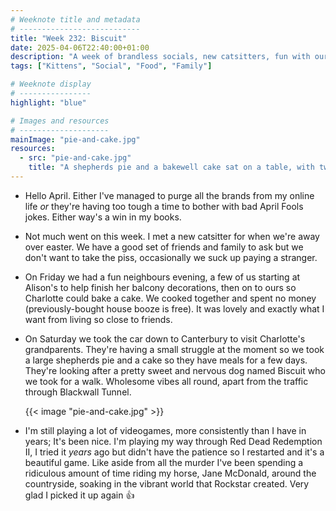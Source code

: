 ```yaml
---
# Weeknote title and metadata
# ---------------------------
title: "Week 232: Biscuit"
date: 2025-04-06T22:40:00+01:00
description: "A week of brandless socials, new catsitters, fun with our neighbours, cooking and baking, drives to Canterbury, family visits, cute dogs, traffic, and horse riding."
tags: ["Kittens", "Social", "Food", "Family"]

# Weeknote display
# ----------------
highlight: "blue"

# Images and resources
# --------------------
mainImage: "pie-and-cake.jpg"
resources:
  - src: "pie-and-cake.jpg"
    title: "A shepherds pie and a bakewell cake sat on a table, with two cats looking interested"
---
```


  * Hello April. Either I've managed to purge all the brands from my online life _or_ they're having too tough a time to bother with bad April Fools jokes. Either way's a win in my books.

  * Not much went on this week. I met a new catsitter for when we're away over easter. We have a good set of friends and family to ask but we don't want to take the piss, occasionally we suck up paying a stranger.

  * On Friday we had a fun neighbours evening, a few of us starting at Alison's to help finish her balcony decorations, then on to ours so Charlotte could bake a cake. We cooked together and spent no money (previously-bought house booze is free). It was lovely and exactly what I want from living so close to friends.

  * On Saturday we took the car down to Canterbury to visit Charlotte's grandparents. They're having a small struggle at the moment so we took a large shepherds pie and a cake so they have meals for a few days. They're looking after a pretty sweet and nervous dog named Biscuit who we took for a walk. Wholesome vibes all round, apart from the traffic through Blackwall Tunnel.

    {{< image "pie-and-cake.jpg" >}}

  * I'm still playing a lot of videogames, more consistently than I have in years; It's been nice. I'm playing my way through Red Dead Redemption II, I tried it _years_ ago but didn't have the patience so I restarted and it's a beautiful game. Like aside from all the murder I've been spending a ridiculous amount of time riding my horse, Jane McDonald, around the countryside, soaking in the vibrant world that Rockstar created. Very glad I picked it up again :+1:
